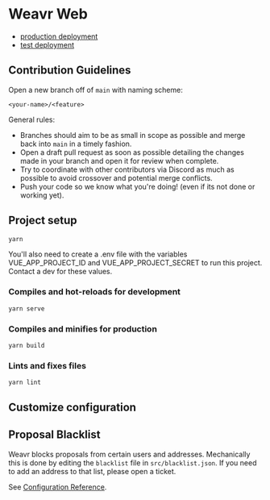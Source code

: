 # Weavr Web

- [production deployment](https://www.weavr.org)
- [test deployment](https://test.weavr.org)


## Contribution Guidelines

Open a new branch off of `main` with naming scheme:

`<your-name>/<feature>`

General rules:

- Branches should aim to be as small in scope as possible and merge back into
  `main` in a timely fashion.
- Open a draft pull request as soon as possible detailing the changes made in
  your branch and open it for review when complete.
- Try to coordinate with other contributors via Discord as much as possible to
  avoid crossover and potential merge conflicts.
- Push your code so we know what you're doing! (even if its not done or working
  yet).

## Project setup

```
yarn
```

You'll also need to create a .env file with the variables VUE_APP_PROJECT_ID and
VUE_APP_PROJECT_SECRET to run this project. Contact a dev for these values.

### Compiles and hot-reloads for development

```
yarn serve
```

### Compiles and minifies for production

```
yarn build
```

### Lints and fixes files

```
yarn lint
```

## Customize configuration

## Proposal Blacklist
Weavr blocks proposals from certain users and addresses. 
Mechanically this is done by editing the `blacklist` file in `src/blacklist.json`.
If you need to add an address to that list, please open a ticket.

See [Configuration Reference](https://cli.vuejs.org/config/).
